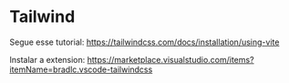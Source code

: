 # Tailwind
Segue esse tutorial:
https://tailwindcss.com/docs/installation/using-vite

Instalar a extension:
https://marketplace.visualstudio.com/items?itemName=bradlc.vscode-tailwindcss
